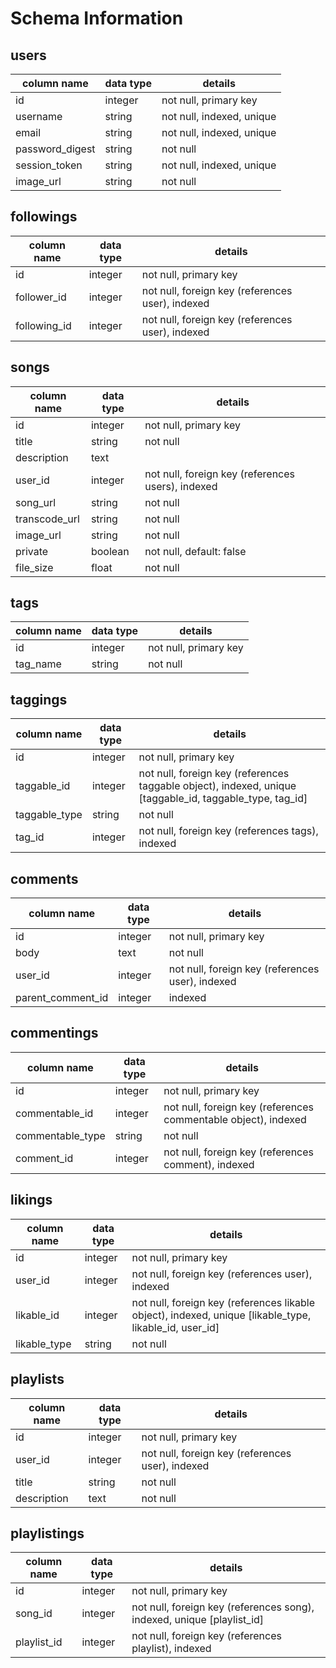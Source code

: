 # Schema Information

## users
column name     | data type | details
----------------|-----------|-----------------------
id              | integer   | not null, primary key
username        | string    | not null, indexed, unique
email           | string    | not null, indexed, unique
password_digest | string    | not null
session_token   | string    | not null, indexed, unique
image_url       | string    | not null

## followings
column name     | data type | details
----------------|-----------|-----------------------
id              | integer   | not null, primary key
follower_id     | integer   | not null, foreign key (references user), indexed
following_id    | integer   | not null, foreign key (references user), indexed

## songs
column name   | data type | details
--------------|-----------|-----------------------
id            | integer   | not null, primary key
title         | string    | not null
description   | text      | 
user_id       | integer   | not null, foreign key (references users), indexed
song_url      | string    | not null
transcode_url | string    | not null
image_url     | string    | not null
private       | boolean   | not null, default: false
file_size     | float     | not null

## tags
column name | data type | details
------------|-----------|-----------------------
id          | integer   | not null, primary key
tag_name    | string    | not null

## taggings
column name   | data type | details
--------------|-----------|----------
id            | integer   | not null, primary key
taggable_id   | integer   | not null, foreign key (references taggable object), indexed, unique [taggable_id, taggable_type, tag_id]
taggable_type | string    | not null
tag_id        | integer   | not null, foreign key (references tags), indexed

## comments
column name       | data type | details
------------------|-----------|-----------------------
id                | integer   | not null, primary key
body              | text      | not null
user_id           | integer   | not null, foreign key (references user), indexed
parent_comment_id | integer   | indexed

## commentings
column name       | data type | details
------------------|-----------|-----------------------
id                | integer   | not null, primary key
commentable_id    | integer   | not null, foreign key (references commentable object), indexed
commentable_type  | string    | not null
comment_id        | integer   | not null, foreign key (references comment), indexed

## likings
column name   | data type | details
--------------|-----------|-----------------------
id            | integer   | not null, primary key
user_id       | integer   | not null, foreign key (references user), indexed
likable_id    | integer   | not null, foreign key (references likable object), indexed, unique [likable_type, likable_id, user_id]
likable_type  | string    | not null

## playlists
column name | data type | details
------------|-----------|-----------------------
id          | integer   | not null, primary key
user_id     | integer   | not null, foreign key (references user), indexed
title       | string    | not null
description | text      | not null

## playlistings
column name | data type | details
------------|-----------|-----------------------
id          | integer   | not null, primary key
song_id     | integer   | not null, foreign key (references song), indexed, unique [playlist_id]
playlist_id | integer   | not null, foreign key (references playlist), indexed